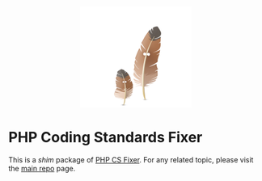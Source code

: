 <p align="center">
    <a href="https://cs.symfony.com">
        <img src="./logo.png" title="PHP CS Fixer" alt="PHP CS Fixer logo">
    </a>
</p>

PHP Coding Standards Fixer
==========================

This is a *shim* package of [PHP CS Fixer](https://github.com/FriendsOfPHP/PHP-CS-Fixer/).
For any related topic, please visit the [main repo](https://github.com/FriendsOfPHP/PHP-CS-Fixer/) page.

